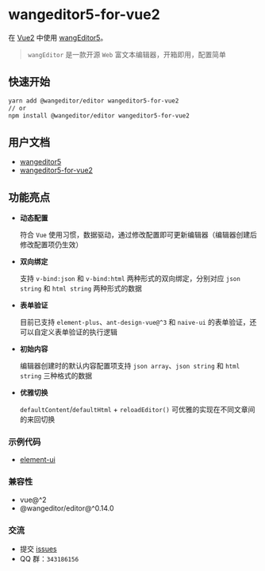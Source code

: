 # wangeditor5-for-vue2

在 [Vue2](https://cn.vuejs.org/v2) 中使用 [wangEditor5](https://www.wangeditor.com/v5/)。

> `wangEditor` 是一款开源 `Web` 富文本编辑器，开箱即用，配置简单

## 快速开始

```sh
yarn add @wangeditor/editor wangeditor5-for-vue2
// or
npm install @wangeditor/editor wangeditor5-for-vue2
```

## 用户文档

- [wangeditor5](https://www.wangeditor.com/v5/)
- [wangeditor5-for-vue2](https://clinfc.github.io/wangeditor5-for-vue2/)

## 功能亮点

- **动态配置**

  符合 `Vue` 使用习惯，数据驱动，通过修改配置即可更新编辑器（编辑器创建后修改配置项仍生效）

- **双向绑定**

  支持 `v-bind:json` 和 `v-bind:html` 两种形式的双向绑定，分别对应 `json string` 和 `html string` 两种形式的数据

- **表单验证**

  目前已支持 `element-plus`、`ant-design-vue@^3` 和 `naive-ui` 的表单验证，还可以自定义表单验证的执行逻辑

- **初始内容**

  编辑器创建时的默认内容配置项支持 `json array`、`json string` 和 `html string` 三种格式的数据

- **优雅切换**

  `defaultContent`/`defaultHtml` + `reloadEditor()` 可优雅的实现在不同文章间的来回切换

### 示例代码

- [element-ui](./example/element_ui)

### 兼容性

- vue@^2
- @wangeditor/editor@^0.14.0

### 交流

- 提交 [issues](https://github.com/clinfc/wangeditor5-for-vue2/issues)
- QQ 群：`343186156`
